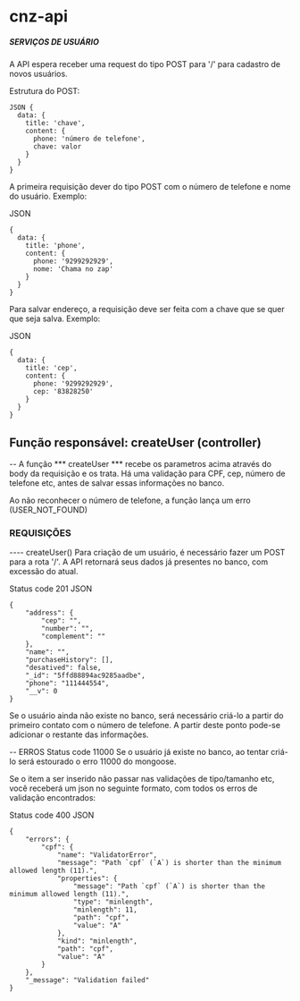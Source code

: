 # cnz-api

##### SERVIÇOS DE USUÁRIO #####

A API espera receber uma request do tipo POST para '/' para cadastro
de novos usuários.

Estrutura do POST:

```
JSON {
  data: {
    title: 'chave',
    content: {
      phone: 'número de telefone',
      chave: valor
    }
  }
}
```

A primeira requisição dever do tipo POST com o número de telefone e nome do usuário.
Exemplo:

JSON
```
{
  data: {
    title: 'phone',
    content: {
      phone: '9299292929',
      nome: 'Chama no zap'
    }
  }
}
```

Para salvar endereço, a requisição deve ser feita com a chave que se quer que seja salva.
Exemplo:

JSON
```
{
  data: {
    title: 'cep',
    content: {
      phone: '9299292929',
      cep: '83828250'
    }
  }
}
```

## Função responsável: createUser (controller)

-- A função *** createUser *** recebe os parametros acima através do body da requisição e os trata.
Há uma validação para CPF, cep, número de telefone etc, antes de salvar
essas informações no banco.

Ao não reconhecer o número de telefone, a função lança um erro (USER_NOT_FOUND)


### REQUISIÇÕES


---- createUser()
Para criação de um usuário, é necessário fazer um POST para a rota '/'.
A API retornará seus dados já presentes no banco, com excessão do atual.

Status code 201
JSON
```
{
    "address": {
        "cep": "",
        "number": "",
        "complement": ""
    },
    "name": "",
    "purchaseHistory": [],
    "desatived": false,
    "_id": "5ffd88894ac9285aadbe",
    "phone": "111444554",
    "__v": 0
}
```

Se o usuário ainda não existe no banco, será necessário criá-lo a partir do primeiro contato com o número de telefone. A partir deste ponto pode-se adicionar o restante das informações.

-- ERROS
Status code 11000
Se o usuário já existe no banco, ao tentar criá-lo será estourado o erro 11000 do mongoose.


Se o item a ser inserido não passar nas validações de tipo/tamanho etc,
você receberá um json no seguinte formato, com todos os erros de validação encontrados:

Status code 400
JSON
```
{
    "errors": {
        "cpf": {
            "name": "ValidatorError",
            "message": "Path `cpf` (`A`) is shorter than the minimum allowed length (11).",
            "properties": {
                "message": "Path `cpf` (`A`) is shorter than the minimum allowed length (11).",
                "type": "minlength",
                "minlength": 11,
                "path": "cpf",
                "value": "A"
            },
            "kind": "minlength",
            "path": "cpf",
            "value": "A"
        }
    },
    "_message": "Validation failed"
}
```



